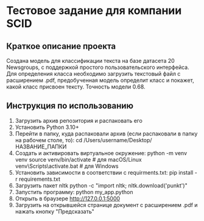 # Тестовое задание для компании SCID

## Краткое описание проекта
Создана модель для классификации текста на базе датасета 20 Newsgroups, с поддержкой простого пользовательского интерфейса. Для определения класса необходимо загрузить текстовый файл с расширением .pdf, предобученная модель определит класс и покажет, какой класс присвоен тексту. Точность модели 0.68.

## Инструкция по использованию
1. Загрузить архив репозитория и распаковать его
2. Установить Python 3.10+
3. Перейти в папку, куда распаковали архив (если распаковали в папку на рабочем столе, то):
   cd /Users/username/Desktop/НАЗВАНИЕ_ПАПКИ
4. Создать и активировать виртуальное окружение:
  python -m venv venv
  source venv/bin/activate     # для macOS/Linux
  venv\Scripts\activate.bat    # для Windows
5. Установить зависимости в соответствии с requirments.txt:
  pip install -r requirements.txt
6. Загрузить пакет nltk
   python -c "import nltk; nltk.download('punkt')"
8. Запустить программу:
   python my_app.python
9. Открыть в браузере http://127.0.0.1:5000
10. Загрузить на открывшейся странице документ с расширением .pdf и нажать кнопку "Предсказать"
